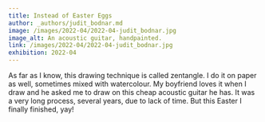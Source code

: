 ```yaml
---
title: Instead of Easter Eggs
author: _authors/judit_bodnar.md
image: /images/2022-04/2022-04-judit_bodnar.jpg
image_alt: An acoustic guitar, handpainted.
link: /images/2022-04/2022-04-judit_bodnar.jpg
exhibition: 2022-04
---
```


As far as I know, this drawing technique is called zentangle. I do it on paper as well, sometimes mixed with watercolour. My boyfriend loves it when I draw and he asked me to draw on this cheap acoustic guitar he has. It was a very long process, several years, due to lack of time. But this Easter I finally finished, yay!